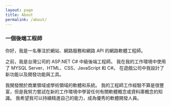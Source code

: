```yaml
---
layout: page
title: About
permalink: /about/
---
```


### 一個後端工程師

你好，我是一名專注於網站、網路服務和網路 API 的網路軟體工程師。

之前，我是台灣公司的 ASP.NET C# 中級後端工程師。 我在我的工作環境中使用了 MYSQL Server、HTML、CSS、JavaScript 和 C#。 在遊戲公司中我設計了新功能以及開發功能與工具。

我開發關於商業領域或學術領域的軟體和系統。 我的工程師工作經驗不算是很豐富，但是我努力嘗試在新的工作環境中學習任何有關軟體概念或資料庫概念的知識。 我希望我可以持續精進自己的能力，成為優秀的軟體開發人員。